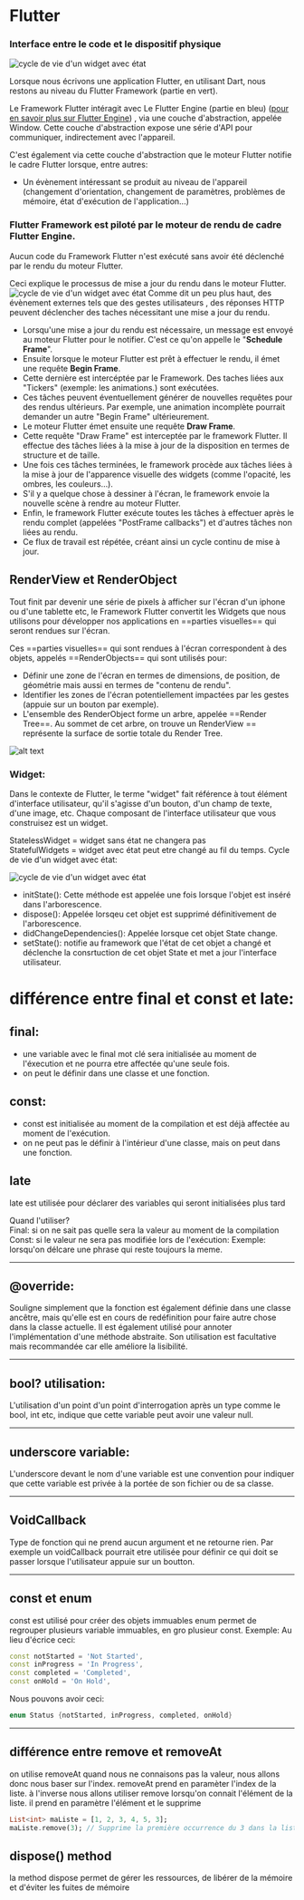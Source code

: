 # Flutter

 ### Interface entre le code et le dispositif physique

![cycle de vie d'un widget avec état](https://www.flutteris.com/_image_/internals_archi_overview.png)

Lorsque nous écrivons une application Flutter, en utilisant Dart, nous restons au niveau du Flutter Framework (partie en vert).

Le Framework Flutter intéragit avec Le Flutter Engine (partie en bleu) ([pour en savoir plus sur Flutter Engine](https://github.com/flutter/engine?tab=readme-ov-file)) , via une couche d'abstraction, appelée Window. Cette couche d'abstraction expose une série d'API pour communiquer, indirectement avec l'appareil. 

C'est également via cette couche d'abstraction que le moteur Flutter notifie le cadre Flutter lorsque, entre autres:
- Un évènement intéressant se produit au niveau de l'appareil (changement d'orientation, changement de paramètres, problèmes de mémoire, état d'exécution de l'application...)

### Flutter Framework est piloté par le moteur de rendu de cadre Flutter Engine.

Aucun code du Framework Flutter n'est exécuté sans avoir été déclenché par le rendu du moteur Flutter.

Ceci explique le processus de mise a jour du rendu dans le moteur Flutter.
![cycle de vie d'un widget avec état](https://www.flutteris.com/_image_/internals_flow.gif)
Comme dit un peu plus haut, des évènement externes tels que des gestes utilisateurs , des réponses HTTP peuvent déclencher des taches nécessitant une mise a jour du rendu.

- Lorsqu'une mise a jour du rendu est nécessaire, un message est envoyé au moteur Flutter pour le notifier. C'est ce qu'on appelle le "**Schedule Frame**".
- Ensuite lorsque le moteur Flutter est prêt à effectuer le rendu, il émet une requête **Begin Frame**.
- Cette dernière est intercéptée par le Framework. Des taches liées aux "Tickers" (exemple: les animations.) sont exécutées.
- Ces tâches peuvent éventuellement générer de nouvelles requêtes pour des rendus ultérieurs. Par exemple, une animation incomplète pourrait demander un autre "Begin Frame" ultérieurement.
- Le moteur Flutter émet ensuite une requête **Draw Frame**.
- Cette requête "Draw Frame" est interceptée par le framework Flutter. Il effectue des tâches liées à la mise à jour de la disposition en termes de structure et de taille.
- Une fois ces tâches terminées, le framework procède aux tâches liées à la mise à jour de l'apparence visuelle des widgets (comme l'opacité, les ombres, les couleurs...).
- S'il y a quelque chose à dessiner à l'écran, le framework envoie la nouvelle scène à rendre au moteur Flutter.
- Enfin, le framework Flutter exécute toutes les tâches à effectuer après le rendu complet (appelées "PostFrame callbacks") et d'autres tâches non liées au rendu.
- Ce flux de travail est répétée, créant ainsi un cycle continu de mise à jour.

## RenderView et RenderObject

Tout finit par devenir une série de pixels à afficher sur l'écran d'un iphone ou d'une tablette etc, le Framework Flutter convertit les Widgets que nous utilisons pour développer nos applications en ==parties visuelles== qui seront rendues sur l'écran.

Ces ==parties visuelles== qui sont rendues à l'écran correspondent à des objets, appelés ==RenderObjects== qui sont utilisés pour:

- Définir une zone de l'écran en termes de dimensions, de position, de géométrie mais aussi en termes de "contenu de rendu".
- Identifier les zones de l'écran potentiellement impactées par les gestes (appuie sur un bouton par exemple).
- L'ensemble des RenderObject forme un arbre, appelée ==Render Tree==. Au sommet de cet arbre, on trouve un RenderView == représente la surface de sortie totale du Render Tree.

![alt text](https://www.flutteris.com/_image_/internals_renderView.png)

### Widget: 
Dans le contexte de Flutter, le terme "widget" fait référence à tout élément d'interface utilisateur, qu'il s'agisse d'un bouton, d'un champ de texte, d'une image, etc. Chaque composant de l'interface utilisateur que vous construisez est un widget.

StatelessWidget = widget sans état ne changera pas  
StatefulWidgets = widget avec état peut etre changé au fil du temps.
Cycle de vie d'un widget avec état:

![cycle de vie d'un widget avec état](https://miro.medium.com/v2/resize:fit:1400/format:webp/1*Y9GSycXudnvPG41EZA1cXQ.png)

- initState(): Cette méthode est appelée une fois lorsque l'objet est inséré dans l'arborescence.
- dispose(): Appelée lorsqeu cet objet est supprimé définitivement de l'arborescence.
- didChangeDependencies(): Appelée lorsque cet objet State change.
- setState(): notifie au framework que l'état de cet objet a changé et déclenche la consrtuction de cet objet State et met a jour l'interface utilisateur. 


# différence entre final et const et late:

 ## final:

- une variable avec le final mot clé sera initialisée au moment de l'éxecution et ne pourra etre affectée qu'une seule fois.
- on peut le définir dans une classe et une fonction.

## const:

- const est initialisée au moment de la compilation et est déjà affectée au moment de l'exécution.
- on ne peut pas le définir à l'intérieur d'une classe, mais on peut dans une fonction.

## late

late est utilisée pour déclarer des variables qui seront initialisées plus tard 

Quand l'utiliser?  
Final: si on ne sait pas quelle sera la valeur au moment de la compilation  
Const: si le valeur ne sera pas modifiée lors de l'exécution: Exemple: lorsqu'on délcare une phrase qui reste toujours la meme.

---
## @override:  
Souligne simplement que la fonction est également définie dans une classe ancêtre, mais qu'elle est en cours de redéfinition pour faire autre chose dans la classe actuelle. Il est également utilisé pour annoter l'implémentation d'une méthode abstraite. Son utilisation est facultative mais recommandée car elle améliore la lisibilité.

---
## bool? utilisation:
L'utilisation d'un point d'un point d'interrogation après un type comme le bool, int etc, indique que cette variable peut avoir une valeur null.

---
## underscore variable:
L'underscore devant le nom d'une variable est une convention pour indiquer que cette variable est privée à la portée de son fichier ou de sa classe.

---
## VoidCallback
Type de fonction qui ne prend aucun argument et ne retourne rien.
Par exemple un voidCallback pourrait etre utilisée pour définir ce qui doit se passer lorsque l'utilisateur appuie sur un boutton. 

---
## const et enum
const est utilisé pour créer des objets immuables
enum permet de regrouper plusieurs variable immuables, en gro plusieur const.
Exemple:
Au lieu d'écrice ceci:
````dart
const notStarted = 'Not Started',
const inProgress = 'In Progress',
const completed = 'Completed',
const onHold = 'On Hold',
````
Nous pouvons avoir ceci:
````dart
enum Status {notStarted, inProgress, completed, onHold}
````


---
## différence entre remove et removeAt
on utilise removeAt quand nous ne connaisons pas la valeur, nous allons donc nous baser sur l'index.
removeAt prend en paramèter l'index de la liste.
à l'inverse nous allons utiliser remove lorsqu'on connait l'élément de la liste. 
il prend en paramètre l'élément et le supprime 
````dart
List<int> maListe = [1, 2, 3, 4, 5, 3];
maListe.remove(3); // Supprime la première occurrence du 3 dans la liste
````

## dispose() method 
la method dispose permet de gérer les ressources, de libérer de la mémoire et d'éviter les fuites de mémoire